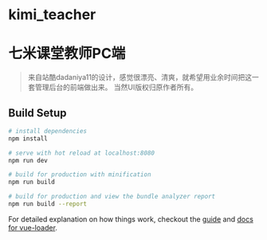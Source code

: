 # kimi_teacher
# 七米课堂教师PC端

> 来自站酷dadaniya11的设计，感觉很漂亮、清爽，就希望用业余时间把这一套管理后台的前端做出来。
> 当然UI版权归原作者所有。

## Build Setup

``` bash
# install dependencies
npm install

# serve with hot reload at localhost:8080
npm run dev

# build for production with minification
npm run build

# build for production and view the bundle analyzer report
npm run build --report
```

For detailed explanation on how things work, checkout the [guide](http://vuejs-templates.github.io/webpack/) and [docs for vue-loader](http://vuejs.github.io/vue-loader).
